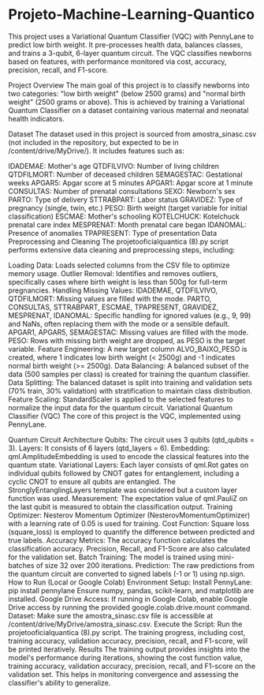 # Projeto-Machine-Learning-Quantico
This project uses a Variational Quantum Classifier (VQC) with PennyLane to predict low birth weight. It pre-processes health data, balances classes, and trains a 3-qubit, 6-layer quantum circuit. The VQC classifies newborns based on features, with performance monitored via cost, accuracy, precision, recall, and F1-score.

Project Overview
The main goal of this project is to classify newborns into two categories: "low birth weight" (below 2500 grams) and "normal birth weight" (2500 grams or above). This is achieved by training a Variational Quantum Classifier on a dataset containing various maternal and neonatal health indicators.

Dataset
The dataset used in this project is sourced from amostra_sinasc.csv (not included in the repository, but expected to be in /content/drive/MyDrive/). It includes features such as:

IDADEMAE: Mother's age
QTDFILVIVO: Number of living children
QTDFILMORT: Number of deceased children
SEMAGESTAC: Gestational weeks
APGAR5: Apgar score at 5 minutes
APGAR1: Apgar score at 1 minute
CONSULTAS: Number of prenatal consultations
SEXO: Newborn's sex
PARTO: Type of delivery
STTRABPART: Labor status
GRAVIDEZ: Type of pregnancy (single, twin, etc.)
PESO: Birth weight (target variable for initial classification)
ESCMAE: Mother's schooling
KOTELCHUCK: Kotelchuck prenatal care index
MESPRENAT: Month prenatal care began
IDANOMAL: Presence of anomalies
TPAPRESENT: Type of presentation
Data Preprocessing and Cleaning
The projetooficialquantica (8).py script performs extensive data cleaning and preprocessing steps, including:

Loading Data: Loads selected columns from the CSV file to optimize memory usage.
Outlier Removal: Identifies and removes outliers, specifically cases where birth weight is less than 500g for full-term pregnancies.
Handling Missing Values:
IDADEMAE, QTDFILVIVO, QTDFILMORT: Missing values are filled with the mode.
PARTO, CONSULTAS, STTRABPART, ESCMAE, TPAPRESENT, GRAVIDEZ, MESPRENAT, IDANOMAL: Specific handling for ignored values (e.g., 9, 99) and NaNs, often replacing them with the mode or a sensible default.
APGAR1, APGAR5, SEMAGESTAC: Missing values are filled with the mode.
PESO: Rows with missing birth weight are dropped, as PESO is the target variable.
Feature Engineering: A new target column ALVO_BAIXO_PESO is created, where 1 indicates low birth weight (< 2500g) and -1 indicates normal birth weight (>= 2500g).
Data Balancing: A balanced subset of the data (500 samples per class) is created for training the quantum classifier.
Data Splitting: The balanced dataset is split into training and validation sets (70% train, 30% validation) with stratification to maintain class distribution.
Feature Scaling: StandardScaler is applied to the selected features to normalize the input data for the quantum circuit.
Variational Quantum Classifier (VQC)
The core of this project is the VQC, implemented using PennyLane.

Quantum Circuit Architecture
Qubits: The circuit uses 3 qubits (qtd_qubits = 3).
Layers: It consists of 6 layers (qtd_layers = 6).
Embedding: qml.AmplitudeEmbedding is used to encode the classical features into the quantum state.
Variational Layers: Each layer consists of qml.Rot gates on individual qubits followed by CNOT gates for entanglement, including a cyclic CNOT to ensure all qubits are entangled. The StronglyEntanglingLayers template was considered but a custom layer function was used.
Measurement: The expectation value of qml.PauliZ on the last qubit is measured to obtain the classification output.
Training
Optimizer: Nesterov Momentum Optimizer (NesterovMomentumOptimizer) with a learning rate of 0.05 is used for training.
Cost Function: Square loss (square_loss) is employed to quantify the difference between predicted and true labels.
Accuracy Metrics: The accuracy function calculates the classification accuracy. Precision, Recall, and F1-Score are also calculated for the validation set.
Batch Training: The model is trained using mini-batches of size 32 over 200 iterations.
Prediction: The raw predictions from the quantum circuit are converted to signed labels (-1 or 1) using np.sign.
How to Run (Local or Google Colab)
Environment Setup:
Install PennyLane: pip install pennylane
Ensure numpy, pandas, scikit-learn, and matplotlib are installed.
Google Drive Access: If running in Google Colab, enable Google Drive access by running the provided google.colab.drive.mount command.
Dataset: Make sure the amostra_sinasc.csv file is accessible at /content/drive/MyDrive/amostra_sinasc.csv.
Execute the Script: Run the projetooficialquantica (8).py script. The training progress, including cost, training accuracy, validation accuracy, precision, recall, and F1-score, will be printed iteratively.
Results
The training output provides insights into the model's performance during iterations, showing the cost function value, training accuracy, validation accuracy, precision, recall, and F1-score on the validation set. This helps in monitoring convergence and assessing the classifier's ability to generalize.
